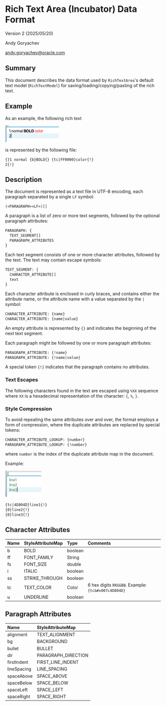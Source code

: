 # Rich Text Area (Incubator) Data Format

Version 2 (2025/05/20)

Andy Goryachev

<andy.goryachev@oracle.com>


## Summary

This document describes the data format used by `RichTextArea`'s default text model (`RichTextModel`)
for saving/loading/copying/pasting of the rich text.


## Example

As an example, the following rich text

![simple text example](demo-text.png)

is represented by the following file:

```
{}1 normal {b}BOLD{} {tc|FF0000}color{!}
2{!}
```



## Description

The document is represented as a text file in UTF-8 encoding, each paragraph separated by a single `LF` symbol:

```
(<PARAGRAPH><LF>)[]
```

A paragraph is a list of zero or more text segments, followed by the optional paragraph attributes:

```
PARAGRAPH: {
  TEXT_SEGMENT[]
  PARAGRAPH_ATTRIBUTES
}
```

Each text segment consists of one or more character attributes, followed by the text.  The text may contain
escape symbols:

```
TEXT_SEGMENT: {
  CHARACTER_ATTRIBUTE[]
  text
}
```

Each character attribute is enclosed in curly braces, and contains either the attribute name, or the attribute name
with a value separated by the `|` symbol:

```
CHARACTER_ATTRIBUTE: {name}
CHARACTER_ATTRIBUTE: {name|value}
```

An empty attribute is represented by `{}` and indicates the beginning of the next text segment.

Each paragraph might be followed by one or more paragraph attributes:

```
PARAGRAPH_ATTRIBUTE: {!name}
PARAGRAPH_ATTRIBUTE: {!name|value}
```

A special token `{!}` indicates that the paragraph contains no attributes.



### Text Escapes

The following characters found in the text are escaped using `%XX` sequence where `XX` is a hexadecimal representation
of the character: `{`, `%`, `}`.



### Style Compression

To avoid repeating the same attributes over and over, the format employs a form of compression, where the duplicate
attributes are replaced by special tokens:

```
CHARACTER_ATTRIBUTE_LOOKUP: {number}
PARAGRAPH_ATTRIBUTE_LOOKUP: {!number}
```

where `number` is the index of the duplicate attribute map in the document. 

Example:

![style deduplication example](demo-text2.png)

```
{tc|4D804D}line1{!}
{0}line2{!}
{0}line3{!}
```



## Character Attributes

|Name    |StyleAttributeMap     |Type        |Comments                                                      |
|:-------|:---------------------|:-----------|:-------------------------------------------------------------|
|b       |BOLD                  |boolean     |
|ff      |FONT_FAMILY           |String      |
|fs      |FONT_SIZE             |double      |
|i       |ITALIC                |boolean     |
|ss      |STRIKE_THROUGH        |boolean     |
|tc      |TEXT_COLOR            |Color       |6 hex digits `RRGGBB`.  Example: `{tc&#x007c4D804D}`
|u       |UNDERLINE             |boolean     |



## Paragraph Attributes

|Name         |StyleAttributeMap                                                           |
|:------------|:---------------------------------------------------------------------------|
|alignment    |TEXT_ALIGNMENT
|bg           |BACKGROUND
|bullet       |BULLET
|dir          |PARAGRAPH_DIRECTION
|firstIndent  |FIRST_LINE_INDENT
|lineSpacing  |LINE_SPACING
|spaceAbove   |SPACE_ABOVE
|spaceBelow   |SPACE_BELOW
|spaceLeft    |SPACE_LEFT
|spaceRight   |SPACE_RIGHT

